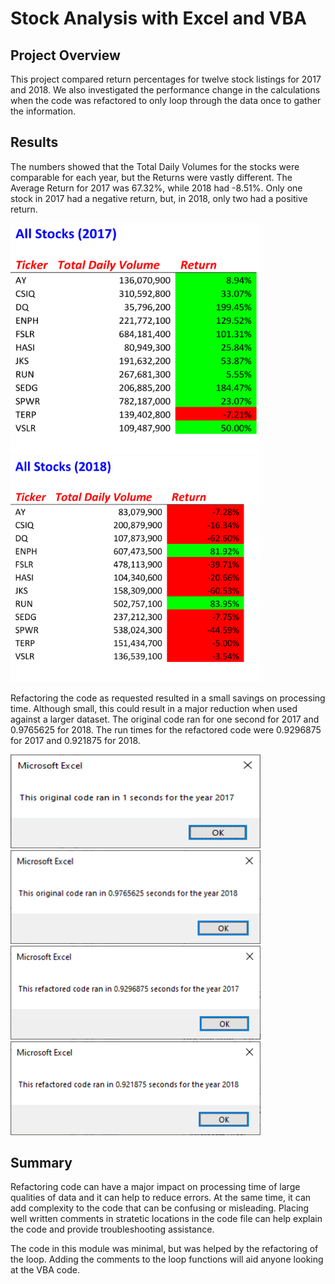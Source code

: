 

# Stock Analysis with Excel and VBA

## Project Overview

This project compared return percentages for twelve stock listings for 2017 and 2018.  We also investigated the performance change in the calculations when the code was refactored to only loop through the data once to gather the information. 

## Results
The numbers showed that the Total Daily Volumes for the stocks were comparable for each year, but the Returns were vastly different.  The Average Return for 2017 was 67.32%, while 2018 had -8.51%.  Only one stock in 2017 had a negative return, but, in 2018, only two had a positive return.

<img src="Resources/All_Stocks_2017.png" width="400">  &nbsp;&nbsp;&nbsp;&nbsp;&nbsp;&nbsp;   <img src="Resources/All_Stocks_2018.png" width="400">  



Refactoring the code as requested resulted in a small savings on processing time.  Although small, this could result in a major reduction when used against a larger dataset.  The original code ran for one second for 2017 and 0.9765625 for 2018.  The run times for the refactored code were 0.9296875 for 2017 and 0.921875 for 2018.

<img src="Resources/VBA_Challenge_2017_Original.png" width="400" height="150">  &nbsp;&nbsp;&nbsp;&nbsp;&nbsp;&nbsp;   <img src="Resources/VBA_Challenge_2018_Original.png" width="400" height="150"> 
<img src="Resources/VBA_Challenge_2017.png" width="400" height="150">  &nbsp;&nbsp;&nbsp;&nbsp;&nbsp;&nbsp;   <img src="Resources/VBA_Challenge_2018.png" width="400" height="150"> 



## Summary
Refactoring code can have a major impact on processing time of large qualities of data and it can help to reduce errors.  At the same time, it can add complexity to the code that can be confusing or misleading.  Placing well written comments in stratetic locations in the code file can help explain the code and provide troubleshooting assistance. 

The code in this module was minimal, but was helped by the refactoring of the loop. Adding the comments to the loop functions will aid anyone looking at the VBA code.


